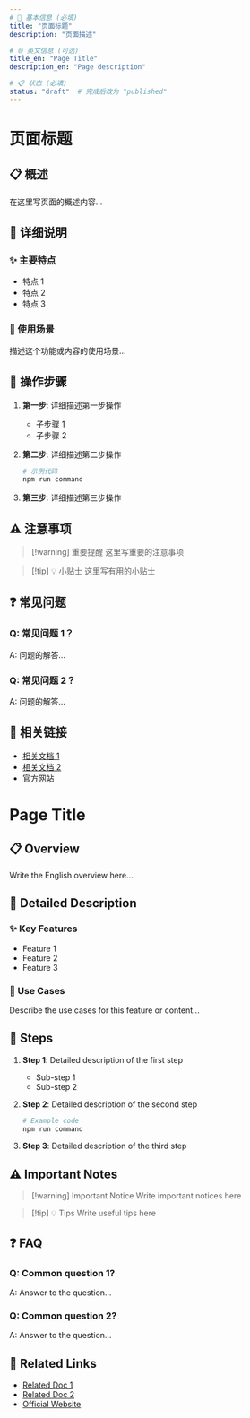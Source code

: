 ```yaml
---
# 📝 基本信息 (必填)
title: "页面标题"
description: "页面描述"

# 🌐 英文信息 (可选)
title_en: "Page Title"
description_en: "Page description"

# 📋 状态 (必填)
status: "draft"  # 完成后改为 "published"
---
```


# 页面标题

## 📋 概述

在这里写页面的概述内容...

## 📖 详细说明

### ✨ 主要特点

- 特点 1
- 特点 2  
- 特点 3

### 🎯 使用场景

描述这个功能或内容的使用场景...

## 🚀 操作步骤

1. **第一步**: 详细描述第一步操作
   - 子步骤 1
   - 子步骤 2

2. **第二步**: 详细描述第二步操作
   ```bash
   # 示例代码
   npm run command
   ```

3. **第三步**: 详细描述第三步操作

## ⚠️ 注意事项

> [!warning] 重要提醒
> 这里写重要的注意事项

> [!tip] 💡 小贴士
> 这里写有用的小贴士

## ❓ 常见问题

### Q: 常见问题 1？
A: 问题的解答...

### Q: 常见问题 2？
A: 问题的解答...

## 🔗 相关链接

- [相关文档 1](../category/related-doc-1)
- [相关文档 2](../category/related-doc-2)
- [官方网站](https://realibox.com)

<!-- ==================== 英文版本 ==================== -->
<!-- English Version - 程序会自动分离这部分内容 -->

# Page Title

## 📋 Overview

Write the English overview here...

## 📖 Detailed Description

### ✨ Key Features

- Feature 1
- Feature 2
- Feature 3

### 🎯 Use Cases

Describe the use cases for this feature or content...

## 🚀 Steps

1. **Step 1**: Detailed description of the first step
   - Sub-step 1
   - Sub-step 2

2. **Step 2**: Detailed description of the second step
   ```bash
   # Example code
   npm run command
   ```

3. **Step 3**: Detailed description of the third step

## ⚠️ Important Notes

> [!warning] Important Notice
> Write important notices here

> [!tip] 💡 Tips
> Write useful tips here

## ❓ FAQ

### Q: Common question 1?
A: Answer to the question...

### Q: Common question 2?
A: Answer to the question...

## 🔗 Related Links

- [Related Doc 1](../category/related-doc-1)
- [Related Doc 2](../category/related-doc-2)
- [Official Website](https://realibox.com)
